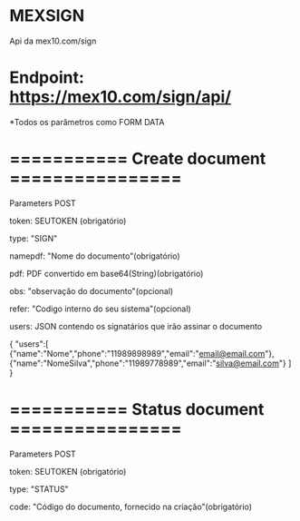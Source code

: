 # MEXSIGN
Api da mex10.com/sign

# Endpoint: https://mex10.com/sign/api/

*Todos os parâmetros como FORM DATA


# =========== Create document ================

Parameters POST

token: SEUTOKEN (obrigatório)

type: "SIGN"

namepdf: "Nome do documento"(obrigatório)

pdf: PDF convertido em base64(String)(obrigatório)

obs: "observação do documento"(opcional)

refer: "Codigo interno do seu sistema"(opcional)

users: JSON contendo os signatários que irão assinar o documento

{
"users":[
{"name":"Nome","phone":"11989898989","email":"email@email.com"},
{"name":"NomeSilva","phone":"11989778989","email":"silva@email.com"}
]
}

# =========== Status document ================

Parameters POST


token: SEUTOKEN (obrigatório)

type: "STATUS"

code: "Código do documento, fornecido na criação"(obrigatório)
